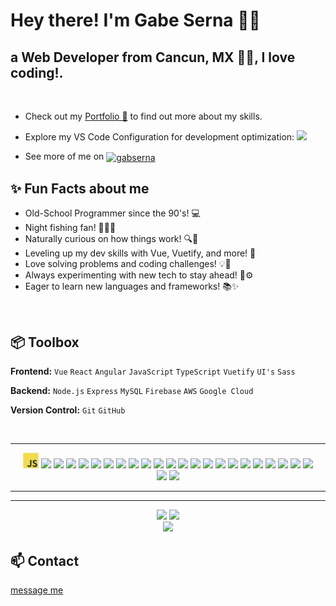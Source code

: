 # Hey there! I'm Gabe Serna 👨‍💻
## a Web Developer from Cancun, MX 🌴🌊, I love coding!.
<br>

- Check out my [Portfolio 💼](https://gabserna.github.io/myportfolio) to find out more about my skills.

- Explore my VS Code Configuration for development optimization: <a href="https://github.com/gabserna/myVSCodeSettings" target="_blank" rel="noopener noreferrer">
    <img src="https://cdn.jsdelivr.net/gh/devicons/devicon/icons/vscode/vscode-original.svg" height="25" />
  </a>

- See more of me on <a href="https://linkedin.com/in/gabserna" target="_blank" rel="noopener noreferrer">
  <img align="center" src="https://upload.wikimedia.org/wikipedia/commons/thumb/8/81/LinkedIn_icon.svg/72px-LinkedIn_icon.svg.png" alt="gabserna" height="30" width="20" />
</a>


## ✨ Fun Facts about me

- Old-School Programmer since the 90's! 💻
- Night fishing fan! 🎣🌴🌊
- Naturally curious on how things work!  🔍📖
- Leveling up my dev skills with Vue, Vuetify, and more! 🚀
- Love solving problems and coding challenges! 💡🧩
- Always experimenting with new tech to stay ahead! 🔧⚙️
- Eager to learn new languages and frameworks! 📚✨

<br>

## 📦 Toolbox

**Frontend:** `Vue` `React` `Angular` `JavaScript` `TypeScript` `Vuetify` `UI's` `Sass`
 
**Backend:** `Node.js` `Express` `MySQL` `Firebase` `AWS` `Google Cloud`

**Version Control:** `Git` `GitHub`

<!-- **Testing:** `Jasmine` `Cypress` `Postman` -->
<!-- **Containerization**: `Docker` `Kubernetes` -->
<br>

<hr>
<!-- <h3 align="center">Still learning to master coding with:</h3> -->
<div align="center" style="width: 50vw; margin: 0 auto; text-align: center;">
  <img src="https://raw.githubusercontent.com/devicons/devicon/master/icons/javascript/javascript-original.svg" height="25" />
 <img src="https://skillicons.dev/icons?i=ts" height="25" />
  <img src="https://cdn.jsdelivr.net/gh/devicons/devicon/icons/react/react-original.svg" height="25" />
  <img src="https://cdn.jsdelivr.net/gh/devicons/devicon/icons/angularjs/angularjs-original.svg" height="25" />
  <!-- <img src="https://cdn.jsdelivr.net/gh/devicons/devicon/icons/html5/html5-original.svg" height="25" /> -->
  <!-- <img src="https://cdn.jsdelivr.net/gh/devicons/devicon/icons/css3/css3-original.svg" height="25" /> -->
  <img src="https://cdn.jsdelivr.net/gh/devicons/devicon/icons/nodejs/nodejs-original.svg" height="25" />
  <img src="https://cdn.jsdelivr.net/gh/devicons/devicon/icons/docker/docker-original.svg" height="25" />
  <!-- <img src="https://cdn.jsdelivr.net/gh/devicons/devicon/icons/mongodb/mongodb-original.svg" height="25" /> -->
  <img src="https://cdn.jsdelivr.net/gh/devicons/devicon/icons/postgresql/postgresql-original.svg" height="25" />
  <img src="https://skillicons.dev/icons?i=aws" height="25" />
  <img src="https://www.vectorlogo.zone/logos/git-scm/git-scm-icon.svg" height="25" />
  <img src="https://skillicons.dev/icons?i=github" height="25" />
  <img src="https://cdn.jsdelivr.net/gh/devicons/devicon/icons/npm/npm-original-wordmark.svg" height="25" />
  <img src="https://cdn.jsdelivr.net/gh/devicons/devicon/icons/bootstrap/bootstrap-original.svg" height="25" />
  <img src="https://cdn.jsdelivr.net/gh/devicons/devicon/icons/vuejs/vuejs-original.svg" height="25" />
  <img src="https://cdn.jsdelivr.net/gh/devicons/devicon/icons/vuetify/vuetify-original.svg" height="25" />
  <img src="https://skillicons.dev/icons?i=postman" height="25" />
 <img src="https://skillicons.dev/icons?i=docker" height="25" />
  <!-- <img src="https://skillicons.dev/icons?i=vite" height="25" /> -->
  <img src="https://www.vectorlogo.zone/logos/jasmine/jasmine-icon.svg" height="25" />
  <img src="https://cdn.jsdelivr.net/gh/devicons/devicon/icons/tailwindcss/tailwindcss-original.svg" height="25" />
  <img src="https://cdn.jsdelivr.net/gh/devicons/devicon/icons/sass/sass-original.svg" height="25" />
 <img src="https://skillicons.dev/icons?i=figma" height="25" />
 <img src="https://skillicons.dev/icons?i=gcp" height="25" />
 <img src="https://skillicons.dev/icons?i=git" height="25" />
 <img src="https://skillicons.dev/icons?i=github" height="25" />
 <img src="https://skillicons.dev/icons?i=jquery" height="25" />
  <img src="https://cdn.jsdelivr.net/gh/devicons/devicon/icons/vscode/vscode-original.svg" height="25" />
</div>
<hr>


<hr>
    
<div align="center">
  <img  width="405em" src="https://github-readme-stats.vercel.app/api/top-langs?username=gabserna&show_icons=true&locale=en&layout=compact&theme=tokyonight&langs_count=8&border_radius=0&hide_border=true&card_width=300" />
  <img width="400em" src="https://github-readme-streak-stats.herokuapp.com/?user=gabserna&theme=tokyonight&show_icons=true&border_radius=0&hide_border=true&card_width=350"/>
</div>

<div align="center">
  <img src="https://profile-counter.glitch.me/gabserna/count.svg?"  />
</div>

## 📫 Contact
[message me](https://gabserna.github.io/myportfolio/#contact)

<!-- https://markdownlivepreview.com/ -->
